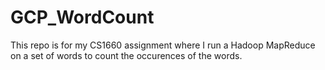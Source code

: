 # GCP_WordCount
This repo is for my CS1660 assignment where I run a Hadoop MapReduce on a set of words to count the occurences of the words. 
